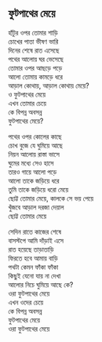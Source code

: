 ## ফুটপাথের মেয়ে

হাঁটুর ওপর তোমার শাড়ি<br>
চোখের পাতা ভীষণ ভারি<br>
দিনের শেষে রাত এসেছে<br>
পথের আলো‌য় ঘর ভেসেছে<br>
তোমার ওপর আছড়ে পড়ে<br>
আলো তোমায় কামড়ে ধরে<br>
আড়াল কোথায়, আড়াল কোথায় মেয়ে?<br>
ও ফুটপাথের মেয়ে<br>
এখন তোমার চেয়ে<br>
কে বিপন্ন অবসন্ন<br>
ফুটপাথের মেয়ে?<br>

পথের ওপর কোলের কাছে<br>
চোখ বুজে যে ঘুমিয়ে আছে<br>
নিয়ন আলোয় রাস্তা ভাসে<br>
ঘুমের মধ্যে সেও হাসে<br>
তারও গায়ে আলো পড়ে<br>
আলো তাকে জড়িয়ে ধরে<br>
তুমি তাকে জড়িয়ে ধরো মেয়ে<br>
ছোট্ট তোমার মেয়ে, কালকে সে ভয় পেয়ে<br>
খুঁজবে আড়াল দরজা দেয়াল<br>
ছোট্ট তোমার মেয়ে<br>

সেদিন রাতে কাজের শেষে<br>
বাসস্টপে আমি দাঁড়াই এসে<br>
রাত হয়েছে তাড়াতাড়ি<br>
ফিরতে হবে আমায় বাড়ি<br>
পথটা কেমন ফাঁকা ফাঁকা<br>
কিছুই যেনো যায় না দেখা<br>
আলোর নিচে ঘুমিয়ে আছে কে?<br>
ওরা ফুটপাথের মেয়ে<br>
এখন ওদের চেয়ে<br>
কে বিপন্ন অবসন্ন<br>
ফুটপাথের মেয়ে<br>
ওরা ফুটপাথের মেয়ে<br>
